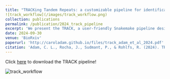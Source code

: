 ```yaml
---
title: "TRACKing Tandem Repeats: a customizable pipeline for identification and cross-species comparisons"
![track_workflow](/images/track_workflow.png)
collection: publications
permalink: /publication/2024_track_pipeline
excerpt: 'We present the TRACK, a user-friendly Snakemake pipeline designed to consolidate the discovery and comparison of tandem repeats (TRs) across species'
date: 2024-09-30
venue: 'BioRxiv'
paperurl: 'http://caroladam.github.io/files/track_adam_et_al_2024.pdf'
citation: 'Adam, C. L., Rocha, J., Sudmant, P., & Rohlfs, R. (2024). TRACKing Tandem Repeats: a customizable pipeline for identification and cross-species comparisons. bioRxiv, 2024-09.'
---
```


Click [here](https://github.com/caroladam/track) to download the TRACK pipeline!

![track_workflow](/images/track_workflow.png)
